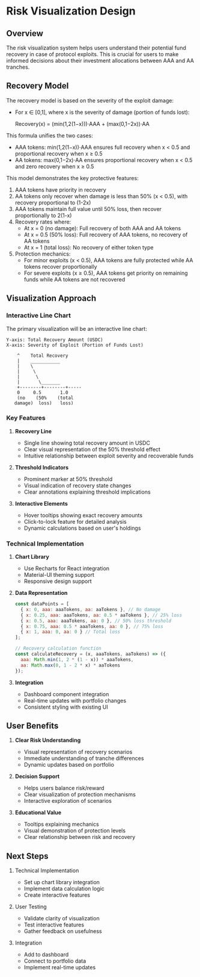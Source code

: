 # Risk Visualization Design

## Overview

The risk visualization system helps users understand their potential fund recovery in case of protocol exploits. This is crucial for users to make informed decisions about their investment allocations between AAA and AA tranches.

## Recovery Model

The recovery model is based on the severity of the exploit damage:

* For x ∈ [0,1], where x is the severity of damage (portion of funds lost):

  Recovery(x) = (min(1,2(1−x)))⋅AAA + (max(0,1−2x))⋅AA

This formula unifies the two cases:
  * AAA tokens: min(1,2(1−x))⋅AAA ensures full recovery when x < 0.5 and proportional recovery when x ≥ 0.5
  * AA tokens: max(0,1−2x)⋅AA ensures proportional recovery when x < 0.5 and zero recovery when x ≥ 0.5

This model demonstrates the key protective features:
1. AAA tokens have priority in recovery
2. AA tokens only recover when damage is less than 50% (x < 0.5), with recovery proportional to (1-2x)
3. AAA tokens maintain full value until 50% loss, then recover proportionally to 2(1-x)
4. Recovery rates where:
   - At x = 0 (no damage): Full recovery of both AAA and AA tokens
   - At x = 0.5 (50% loss): Full recovery of AAA tokens, no recovery of AA tokens
   - At x = 1 (total loss): No recovery of either token type
4. Protection mechanics:
   - For minor exploits (x < 0.5), AAA tokens are fully protected while AA tokens recover proportionally
   - For severe exploits (x ≥ 0.5), AAA tokens get priority on remaining funds while AA tokens are not recovered

## Visualization Approach

### Interactive Line Chart

The primary visualization will be an interactive line chart:

```
Y-axis: Total Recovery Amount (USDC)
X-axis: Severity of Exploit (Portion of Funds Lost)

    ^    Total Recovery
    |    ___________
    |    \
    |     \
    |      \
    |       \_______
    +--------+--------+-----
    0     0.5       1.0
    (no    (50%    (total
   damage)  loss)   loss)
```

### Key Features

1. **Recovery Line**
   - Single line showing total recovery amount in USDC
   - Clear visual representation of the 50% threshold effect
   - Intuitive relationship between exploit severity and recoverable funds

2. **Threshold Indicators**
   - Prominent marker at 50% threshold
   - Visual indication of recovery state changes
   - Clear annotations explaining threshold implications

3. **Interactive Elements**
   - Hover tooltips showing exact recovery amounts
   - Click-to-lock feature for detailed analysis
   - Dynamic calculations based on user's holdings

### Technical Implementation

1. **Chart Library**
   - Use Recharts for React integration
   - Material-UI theming support
   - Responsive design support

2. **Data Representation**
   ```javascript
   const dataPoints = [
     { x: 0, aaa: aaaTokens, aa: aaTokens }, // No damage
     { x: 0.25, aaa: aaaTokens, aa: 0.5 * aaTokens }, // 25% loss
     { x: 0.5, aaa: aaaTokens, aa: 0 }, // 50% loss threshold
     { x: 0.75, aaa: 0.5 * aaaTokens, aa: 0 }, // 75% loss
     { x: 1, aaa: 0, aa: 0 } // Total loss
   ];

   // Recovery calculation function
   const calculateRecovery = (x, aaaTokens, aaTokens) => ({
     aaa: Math.min(1, 2 * (1 - x)) * aaaTokens,
     aa: Math.max(0, 1 - 2 * x) * aaTokens
   });
   ```

3. **Integration**
   - Dashboard component integration
   - Real-time updates with portfolio changes
   - Consistent styling with existing UI

## User Benefits

1. **Clear Risk Understanding**
   - Visual representation of recovery scenarios
   - Immediate understanding of tranche differences
   - Dynamic updates based on portfolio

2. **Decision Support**
   - Helps users balance risk/reward
   - Clear visualization of protection mechanisms
   - Interactive exploration of scenarios

3. **Educational Value**
   - Tooltips explaining mechanics
   - Visual demonstration of protection levels
   - Clear relationship between risk and recovery

## Next Steps

1. Technical Implementation
   - Set up chart library integration
   - Implement data calculation logic
   - Create interactive features

2. User Testing
   - Validate clarity of visualization
   - Test interactive features
   - Gather feedback on usefulness

3. Integration
   - Add to dashboard
   - Connect to portfolio data
   - Implement real-time updates
